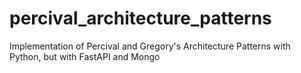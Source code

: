 # percival_architecture_patterns
Implementation of Percival and Gregory's Architecture Patterns with Python, but with FastAPI and Mongo
